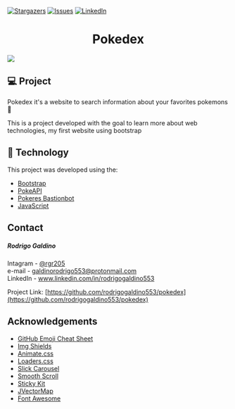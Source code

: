 
  <!--
*** Thanks for checking out the Best-README-Template. If you have a suggestion
*** that would make this better, please fork the repo and create a pull request
*** or simply open an issue with the tag "enhancement".
*** Thanks again! Now go create something AMAZING! :D
-->



<!-- PROJECT SHIELDS -->
<!--
*** I'm using markdown "reference style" links for readability.
*** Reference links are enclosed in brackets [ ] instead of parentheses ( ).
*** See the bottom of this document for the declaration of the reference variables
*** for contributors-url, forks-url, etc. This is an optional, concise syntax you may use.
*** https://www.markdownguide.org/basic-syntax/#reference-style-links
-->


[![Stargazers][stars-shield]][stars-url]
[![Issues][issues-shield]][issues-url]
[![LinkedIn][linkedin-shield]][linkedin-url]


<h1 align="center">
    Pokedex
</h1>
<img src="https://rodrigogaldino553.github.io/portifolio/assets/projects-thumb/pokedex.jpeg">
<br>


## 💻 Project

Pokedex it's a website to search information about your favorites pokemons 💜


This is a project developed with the goal to learn more about web technologies, my first website using bootstrap


## 🚀 Technology

This project was developed using the:

- [Bootstrap](https://getbootstrap.com/)
- [PokeAPI](https://pokeapi.co/)
- [Pokeres Bastionbot](https://pokeres.bastionbot.org/)
- [JavaScript](https://www.javascript.com/)


<!-- CONTACT -->
## Contact

<h5>Rodrigo Galdino</h5>

Intagram - [@rgr205](https://instagram.com/rgr205) <br>
e-mail - galdinorodrigo553@protonmail.com<br>
LinkedIn - www.linkedin.com/in/rodrigogaldino553

Project Link: [https://github.com/rodrigogaldino553/pokedex](https://github.com/rodrigogaldino553/pokedex)



<!-- ACKNOWLEDGEMENTS -->
## Acknowledgements
* [GitHub Emoji Cheat Sheet](https://www.webpagefx.com/tools/emoji-cheat-sheet)
* [Img Shields](https://shields.io)
* [Animate.css](https://daneden.github.io/animate.css)
* [Loaders.css](https://connoratherton.com/loaders)
* [Slick Carousel](https://kenwheeler.github.io/slick)
* [Smooth Scroll](https://github.com/cferdinandi/smooth-scroll)
* [Sticky Kit](http://leafo.net/sticky-kit)
* [JVectorMap](http://jvectormap.com)
* [Font Awesome](https://fontawesome.com)


<!-- MARKDOWN LINKS & IMAGES -->
<!-- https://www.markdownguide.org/basic-syntax/#reference-style-links -->
[stars-shield]: https://img.shields.io/github/stars/rodrigogaldino553/pokedex.svg?style=for-the-badge
[stars-url]: https://github.com/rodrigogaldino553/stargazers
[issues-shield]: https://img.shields.io/github/issues/rodrigogaldino553/pokedex.svg?style=for-the-badge
[issues-url]: https://github.com/rodrigogaldino553/issues
[linkedin-shield]: https://img.shields.io/badge/-LinkedIn-black.svg?style=for-the-badge&logo=linkedin&colorB=555
[linkedin-url]: https://linkedin.com/in/rodrigogaldino553






